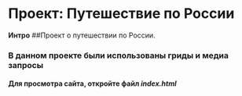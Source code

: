 # Проект: Путешествие по России

**Интро**
##Проект о путешествии по России.
### В данном проекте были использованы гриды и медиа запросы
#### Для просмотра сайта, откройте файл *index.html*
